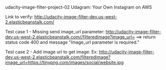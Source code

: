 udacity-image-filter-project-02
Udagram: Your Own Instagram on AWS

Link to verify: http://udacity-image-filter-dev.us-west-2.elasticbeanstalk.com/

Test case 1 - Missing send image_url parameter: http://udacity-image-filter-dev.us-west-2.elasticbeanstalk.com//filteredimage?image_url=
==> return status code 400 and message "Image_url parameter is required."

Test case 2 - Add image url to get image: Ex: http://udacity-image-filter-dev.us-west-2.elasticbeanstalk.com/filteredimage?image_url=https://tinypng.com/images/social/website.jpg
